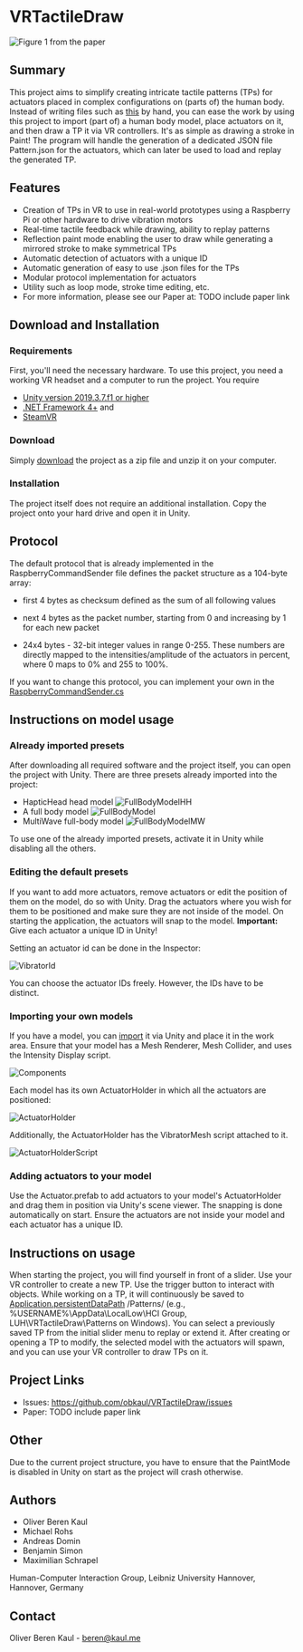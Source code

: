 

# VRTactileDraw

![Figure 1 from the paper](https://github.com/obkaul/VRTactileDraw/blob/main/Assets/ExamplesAndImages/Images/figure1.png)

## Summary

This project aims to simplify creating intricate tactile patterns (TPs) for actuators placed in complex configurations on (parts of) the human body. Instead of writing files such as [this](https://github.com/obkaul/VRTactileDraw/blob/main/Assets/ExamplesAndImages/Pattern.json) by hand, you can ease the work by using this project to import (part of) a human body model, place actuators on it, and then draw a TP it via VR controllers. It's as simple as drawing a stroke in Paint! The program will handle the generation of a dedicated JSON file Pattern.json for the actuators, which can later be used to load and replay the generated TP.

## Features
* Creation of TPs in VR to use in real-world prototypes using a Raspberry Pi or other hardware to drive vibration motors
* Real-time tactile feedback while drawing, ability to replay patterns
* Reflection paint mode enabling the user to draw while generating a mirrored stroke to make symmetrical TPs
* Automatic detection of actuators with a unique ID
* Automatic generation of easy to use .json files for the TPs
* Modular protocol implementation for actuators
* Utility such as loop mode, stroke time editing, etc.
* For more information, please see our Paper at: TODO include paper link

## Download and Installation

### Requirements

First, you'll need the necessary hardware. To use this project, you need a working VR headset and a computer to run the project. You require 
* [Unity version 2019.3.7.f1 or higher](https://unity.com/)
* [.NET Framework 4+](https://www.microsoft.com/en-us/download/details.aspx?id=17851) and 
* [SteamVR](https://store.steampowered.com/)
 

### Download
 
Simply [download](https://github.com/obkaul/VRTactileDraw.git) the project as a zip file and unzip it on your computer.


### Installation

The project itself does not require an additional installation. Copy the project onto your hard drive and open it in Unity. 

## Protocol

The default protocol that is already implemented in the RaspberryCommandSender file defines the packet structure as a 104-byte array:

* first 4 bytes as checksum defined as the sum of all following values

* next 4 bytes as the packet number, starting from 0 and increasing by 1 for each new packet

* 24x4 bytes - 32-bit integer values in range 0-255. These numbers are directly mapped to the intensities/amplitude of the actuators in percent, where 0 maps to 0% and 255 to 100%.

  

If you want to change this protocol, you can implement your own in the [RaspberryCommandSender.cs](https://github.com/obkaul/VRTactileDraw/blob/main/Assets/PatternDesigner/Scripts/Controller/RaspberryCommandSender.cs)


## Instructions on model usage

###  Already imported presets
After downloading all required software and the project itself, you can open the project with Unity.
There are three presets already imported into the project:
* HapticHead head model
![FullBodyModelHH](https://github.com/obkaul/VRTactileDraw/blob/main/Assets/ExamplesAndImages/Images/HeadModelHH.png)
* A full body model
![FullBodyModel](https://github.com/obkaul/VRTactileDraw/blob/main/Assets/ExamplesAndImages/Images/FullBodyModel.png)
* MultiWave full-body model
![FullBodyModelMW](https://github.com/obkaul/VRTactileDraw/blob/main/Assets/ExamplesAndImages/Images/FullBodyModelMW.png)

To use one of the already imported presets, activate it in Unity while disabling all the others. 

### Editing the default presets
If you want to add more actuators, remove actuators or edit the position of them on the model, do so with Unity. Drag the actuators where you wish for them to be positioned and make sure they are not inside of the model. On starting the application, the actuators will snap to the model. 
**Important:** Give each actuator a unique ID in Unity! 

Setting an actuator id can be done in the Inspector:

![VibratorId](https://github.com/obkaul/VRTactileDraw/blob/main/Assets/ExamplesAndImages/Images/VibratorId.png)

You can choose the actuator IDs freely. However, the IDs have to be distinct.

### Importing your own models
If you have a model, you can [import](https://docs.unity3d.com/Manual/ImportingAssets.html) it via Unity and place it in the work area. Ensure that your model has a Mesh Renderer, Mesh Collider, and uses the Intensity Display script.

![Components](https://github.com/obkaul/VRTactileDraw/blob/main/Assets/ExamplesAndImages/Images/ModelComponents.png)
 
Each model has its own ActuatorHolder in which all the actuators are positioned:
 
![ActuatorHolder](https://github.com/obkaul/VRTactileDraw/blob/main/Assets/ExamplesAndImages/Images/ActuatorHolder.png)

Additionally, the ActuatorHolder has the VibratorMesh script attached to it.

![ActuatorHolderScript](https://github.com/obkaul/VRTactileDraw/blob/main/Assets/ExamplesAndImages/Images/ActuatorHolderScript.png)


### Adding actuators to your model
Use the Actuator.prefab to add actuators to your model's ActuatorHolder and drag them in position via Unity's scene viewer. The snapping is done automatically on start. Ensure the actuators are not inside your model and each actuator has a unique ID.

## Instructions on usage
When starting the project, you will find yourself in front of a slider. Use your VR controller to create a new TP. Use the trigger button to interact with objects. While working on a TP, it will continuously be saved to [Application.persistentDataPath](https://docs.unity3d.com/ScriptReference/Application-persistentDataPath.html) /Patterns/ (e.g., %USERNAME%\AppData\LocalLow\HCI Group, LUH\VRTactileDraw\Patterns on Windows).
You can select a previously saved TP from the initial slider menu to replay or extend it.
After creating or opening a TP to modify, the selected model with the actuators will spawn, and you can use your VR controller to draw TPs on it.

## Project Links
* Issues: https://github.com/obkaul/VRTactileDraw/issues
* Paper: TODO include paper link

## Other
Due to the current project structure, you have to ensure that the PaintMode is disabled in Unity on start as the project will crash otherwise.
  

## Authors
* Oliver Beren Kaul
* Michael Rohs
* Andreas Domin
* Benjamin Simon
* Maximilian Schrapel

Human-Computer Interaction Group, Leibniz University Hannover, Hannover, Germany

## Contact
Oliver Beren Kaul - [beren@kaul.me](mailto:beren@kaul.me)
